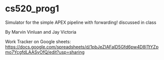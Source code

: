 # cs520_prog1
Simulator for the simple APEX pipeline with forwarding! discussed in class

By Marvin Vinluan and Jay Victoria

Work Tracker on Google sheets: https://docs.google.com/spreadsheets/d/1pbJeZIAFalD5Gfd6pw4D8lTtYZpmo7YcgfdLAASyOfQ/edit?usp=sharing 
